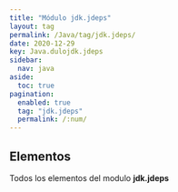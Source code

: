 ```yaml
---
title: "Módulo jdk.jdeps"
layout: tag
permalink: /Java/tag/jdk.jdeps/
date: 2020-12-29
key: Java.dulojdk.jdeps
sidebar: 
  nav: java
aside: 
  toc: true
pagination: 
  enabled: true
  tag: "jdk.jdeps"
  permalink: /:num/
---
```


<h2>Elementos</h2>
Todos los elementos del modulo <strong>jdk.jdeps</strong>
